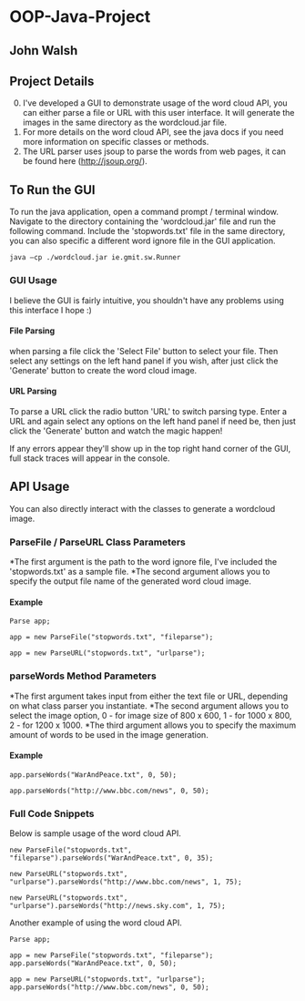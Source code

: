 # OOP-Java-Project
## John Walsh

Project Details
---------------
0. I've developed a GUI to demonstrate usage of the word cloud API, you can either parse a file or URL with this user interface. It will
generate the images in the same directory as the wordcloud.jar file.
0. For more details on the word cloud API, see the java docs if you need more information on specific classes or methods.
0. The URL parser uses jsoup to parse the words from web pages, it can be found here (http://jsoup.org/).

To Run the GUI
--------------
To run the java application, open a command prompt / terminal window. Navigate to the directory containing the 'wordcloud.jar' file and run the following command. Include the 'stopwords.txt' file in the same directory, you can also specific a different word ignore file in the GUI application.

```
java –cp ./wordcloud.jar ie.gmit.sw.Runner
```
### GUI Usage
I believe the GUI is fairly intuitive, you shouldn't have any problems using this interface I hope :)

#### File Parsing
when parsing a file click the 'Select File' button to select your file. Then select any settings on the left
hand panel if you wish, after just click the 'Generate' button to create the word cloud image.

#### URL Parsing
To parse a URL click the radio button 'URL' to switch parsing type. Enter a URL and again select any options on the left hand panel if need be, then
just click the 'Generate' button and watch the magic happen!

If any errors appear they'll show up in the top right hand corner of the GUI, full stack traces will appear in the console.
 
API Usage
---------
You can also directly interact with the classes to generate a wordcloud image. 

### ParseFile / ParseURL Class Parameters
*The first argument is the path to the word ignore file, I've included the 'stopwords.txt' as a sample file.
*The second argument allows you to specify the output file name of the generated word cloud image.

#### Example
```
Parse app;
		
app = new ParseFile("stopwords.txt", "fileparse");

app = new ParseURL("stopwords.txt", "urlparse");
```
### parseWords Method Parameters
*The first argument takes input from either the text file or URL, depending on what class parser you instantiate. 
*The second argument allows you to select the image option, 0 - for image size of 800 x 600, 1 - for 1000 x 800, 2 - for 1200 x 1000. 
*The third argument allows you to specify the maximum amount of words to be used in the image generation.

#### Example
```
app.parseWords("WarAndPeace.txt", 0, 50);

app.parseWords("http://www.bbc.com/news", 0, 50);
```
### Full Code Snippets
Below is sample usage of the word cloud API.

```
new ParseFile("stopwords.txt", "fileparse").parseWords("WarAndPeace.txt", 0, 35);

new ParseURL("stopwords.txt", "urlparse").parseWords("http://www.bbc.com/news", 1, 75);

new ParseURL("stopwords.txt", "urlparse").parseWords("http://news.sky.com", 1, 75);
```

Another example of using the word cloud API.
```
Parse app;
		
app = new ParseFile("stopwords.txt", "fileparse");
app.parseWords("WarAndPeace.txt", 0, 50);
		
app = new ParseURL("stopwords.txt", "urlparse");
app.parseWords("http://www.bbc.com/news", 0, 50);
```
